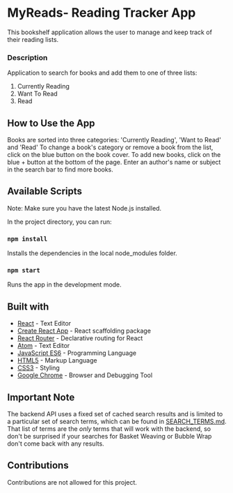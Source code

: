 # MyReads- Reading Tracker App

This bookshelf application allows the user to manage and keep track of their reading lists.

### Description

Application to search for books and add them to one of three lists:
1. Currently Reading
2. Want To Read
3. Read

## How to Use the App
Books are sorted into three categories: 'Currently Reading', 'Want to Read' and 'Read'
To change a book's category or remove a book from the list, click on the blue button on the book cover.
To add new books, click on the blue + button at the bottom of the page. 
Enter an author's name or subject in the search bar to find more books.

## Available Scripts

Note: Make sure you have the latest Node.js installed.<br>

In the project directory, you can run:

### `npm install`

Installs the dependencies in the local node_modules folder.<br>

### `npm start`

Runs the app in the development mode.<br>


## Built with

* [React](https://reactjs.org/) - Text Editor
* [Create React App](https://github.com/facebookincubator/create-react-app) - React scaffolding package
* [React Router](https://github.com/ReactTraining/react-router) - Declarative routing for React
* [Atom](https://atom.io) - Text Editor
* [JavaScript ES6](https://developer.mozilla.org/en-US/docs/Web/JavaScript) - Programming Language
* [HTML5](https://developer.mozilla.org/en-US/docs/Web/Guide/HTML/HTML5) - Markup Language
* [CSS3](https://developer.mozilla.org/en-US/docs/Web/CSS/CSS3) - Styling
* [Google Chrome](https://www.google.com/chrome/) - Browser and Debugging Tool

## Important Note
The backend API uses a fixed set of cached search results and is limited to a particular set of search terms, which can be found in [SEARCH_TERMS.md](https://github.com/Jlevett/Myreads-App-React/blob/master/SEARCH_TERMS.md). That list of terms are the _only_ terms that will work with the backend, so don't be surprised if your searches for Basket Weaving or Bubble Wrap don't come back with any results.

## Contributions

Contributions are not allowed for this project.





